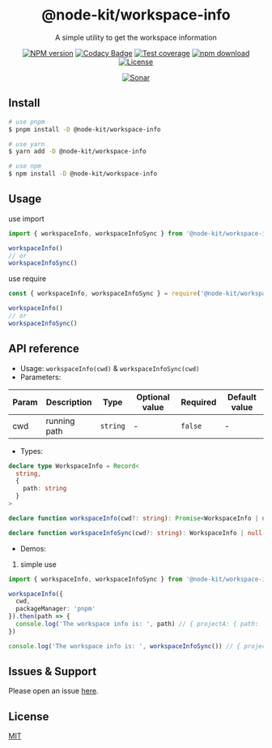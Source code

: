 <div style="text-align: center;" align="center">

# @node-kit/workspace-info

A simple utility to get the workspace information

[![NPM version][npm-image]][npm-url]
[![Codacy Badge][codacy-image]][codacy-url]
[![Test coverage][codecov-image]][codecov-url]
[![npm download][download-image]][download-url]
[![License][license-image]][license-url]

[![Sonar][sonar-image]][sonar-url]

</div>

## Install

```bash
# use pnpm
$ pnpm install -D @node-kit/workspace-info

# use yarn
$ yarn add -D @node-kit/workspace-info

# use npm
$ npm install -D @node-kit/workspace-info
```

## Usage

use import

```js
import { workspaceInfo, workspaceInfoSync } from '@node-kit/workspace-info'

workspaceInfo()
// or
workspaceInfoSync()
```

use require

```js
const { workspaceInfo, workspaceInfoSync } = require('@node-kit/workspace-info')

workspaceInfo()
// or
workspaceInfoSync()
```

## API reference

- Usage: `workspaceInfo(cwd)` & `workspaceInfoSync(cwd)`
- Parameters:

<div class="table-prop">

| Param | Description  | Type     | Optional value | Required | Default value |
| ----- | ------------ | -------- | -------------- | -------- | ------------- |
| cwd   | running path | `string` | -              | `false`  | -             |

</div>

- Types:

```ts
declare type WorkspaceInfo = Record<
  string,
  {
    path: string
  }
>

declare function workspaceInfo(cwd?: string): Promise<WorkspaceInfo | null>

declare function workspaceInfoSync(cwd?: string): WorkspaceInfo | null
```

- Demos:

1. simple use

```ts
import { workspaceInfo, workspaceInfoSync } from '@node-kit/workspace-info'

workspaceInfo({
  cwd,
  packageManager: 'pnpm'
}).then(path => {
  console.log('The workspace info is: ', path) // { projectA: { path: 'packages/projectA' } }
})

console.log('The workspace info is: ', workspaceInfoSync()) // { projectA: { path: 'packages/projectA' } }
```

## Issues & Support

Please open an issue [here](https://github.com/saqqdy/node-kit/issues).

## License

[MIT](LICENSE)

[npm-image]: https://img.shields.io/npm/v/@node-kit/workspace-info.svg?style=flat-square
[npm-url]: https://npmjs.org/package/@node-kit/workspace-info
[codacy-image]: https://app.codacy.com/project/badge/Grade/f70d4880e4ad4f40aa970eb9ee9d0696
[codacy-url]: https://www.codacy.com/gh/saqqdy/@node-kit/workspace-info/dashboard?utm_source=github.com&utm_medium=referral&utm_content=saqqdy/@node-kit/workspace-info&utm_campaign=Badge_Grade
[codecov-image]: https://img.shields.io/codecov/c/github/saqqdy/@node-kit/workspace-info.svg?style=flat-square
[codecov-url]: https://codecov.io/github/saqqdy/@node-kit/workspace-info?branch=master
[download-image]: https://img.shields.io/npm/dm/@node-kit/workspace-info.svg?style=flat-square
[download-url]: https://npmjs.org/package/@node-kit/workspace-info
[license-image]: https://img.shields.io/badge/License-MIT-blue.svg
[license-url]: LICENSE
[sonar-image]: https://sonarcloud.io/api/project_badges/quality_gate?project=saqqdy_node-kit
[sonar-url]: https://sonarcloud.io/dashboard?id=saqqdy_node-kit
